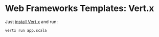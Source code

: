 Web Frameworks Templates: Vert.x
================================

Just [install Vert.x](http://vertx.io/install.html) and run:

    vertx run app.scala
